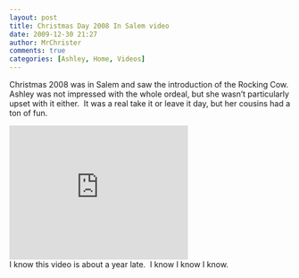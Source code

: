 ```yaml
---
layout: post
title: Christmas Day 2008 In Salem video
date: 2009-12-30 21:27
author: MrChrister
comments: true
categories: [Ashley, Home, Videos]
---
```

Christmas 2008 was in Salem and saw the introduction of the Rocking Cow.  Ashley was not impressed with the whole ordeal, but she wasn’t particularly upset with it either.  It was a real take it or leave it day, but her cousins had a ton of fun.

<iframe src="https://skydrive.live.com/embed?cid=F443C8FEC5D6FFCE&amp;resid=F443C8FEC5D6FFCE%21239&amp;authkey=AFGYoURL65xR5yo" frameborder="0" scrolling="no" width="320" height="240"></iframe>
<div>I know this video is about a year late.  I know I know I know.</div>

